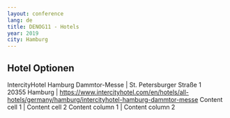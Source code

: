 ```yaml
---
layout: conference
lang: de
title: DENOG11 - Hotels
year: 2019
city: Hamburg
---
```


## Hotel Optionen

IntercityHotel Hamburg Dammtor-Messe | St. Petersburger Straße 1<br>20355 Hamburg | https://www.intercityhotel.com/en/hotels/all-hotels/germany/hamburg/intercityhotel-hamburg-dammtor-messe
Content cell 1 | Content cell 2
Content column 1 | Content column 2
